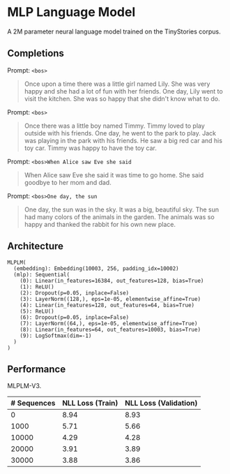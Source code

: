 # MLP Language Model

A 2M parameter neural language model trained on the TinyStories corpus.


## Completions

Prompt: `<bos>`

> Once upon a time there was a little girl named Lily. She was very happy and she had a lot of fun with her friends. One day, Lily went to visit the kitchen. She was so happy that she didn't know what to do.

Prompt: `<bos>`

> Once there was a little boy named Timmy. Timmy loved to play outside with his friends. One day, he went to the park to play. Jack was playing in the park with his friends. He saw a big red car and his toy car. Timmy was happy to have the toy car.

Prompt: `<bos>When Alice saw Eve she said`

> When Alice saw Eve she said it was time to go home. She said goodbye to her mom and dad.

Prompt: `<bos>One day, the sun`

> One day, the sun was in the sky. It was a big, beautiful sky. The sun had many colors of the animals in the garden. The animals was so happy and thanked the rabbit for his own new place.


## Architecture

```
MLPLM(
  (embedding): Embedding(10003, 256, padding_idx=10002)
  (mlp): Sequential(
    (0): Linear(in_features=16384, out_features=128, bias=True)
    (1): ReLU()
    (2): Dropout(p=0.05, inplace=False)
    (3): LayerNorm((128,), eps=1e-05, elementwise_affine=True)
    (4): Linear(in_features=128, out_features=64, bias=True)
    (5): ReLU()
    (6): Dropout(p=0.05, inplace=False)
    (7): LayerNorm((64,), eps=1e-05, elementwise_affine=True)
    (8): Linear(in_features=64, out_features=10003, bias=True)
    (9): LogSoftmax(dim=-1)
  )
)
```


## Performance

MLPLM-V3.

| # Sequences | NLL Loss (Train) | NLL Loss (Validation) |
|-------------|------------------|-----------------------|
| 0           | 8.94             | 8.93                  |
| 1000        | 5.71             | 5.66                  |
| 10000       | 4.29             | 4.28                  |
| 20000       | 3.91             | 3.89                  |
| 30000       | 3.88             | 3.86                  |
